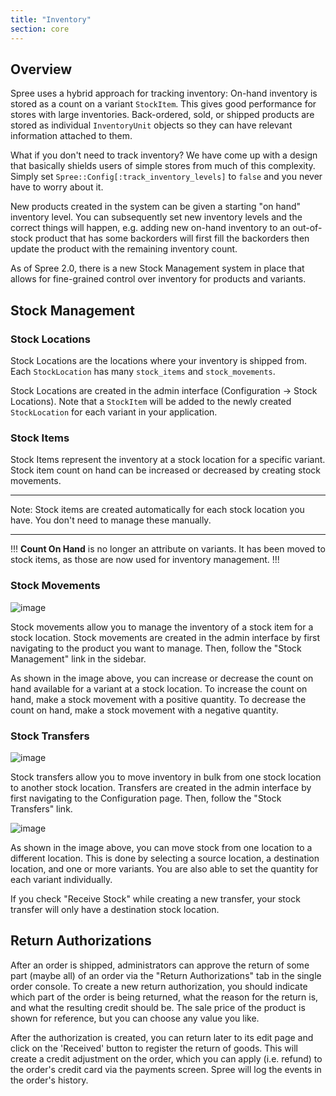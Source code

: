 ```yaml
---
title: "Inventory"
section: core
---
```


## Overview

Spree uses a hybrid approach for tracking inventory: On-hand inventory is stored as a count on a variant `StockItem`. This gives good performance for stores with large inventories. Back-ordered, sold, or shipped products are stored as individual `InventoryUnit` objects so they can have relevant information attached to them.

What if you don't need to track inventory? We have come up with a design that basically shields users of simple stores from much of this complexity. Simply set `Spree::Config[:track_inventory_levels]` to `false` and you never have to worry about it.

New products created in the system can be given a starting "on hand" inventory level. You can subsequently set new inventory levels and the correct things will happen, e.g. adding new on-hand inventory to an out-of-stock product that has some backorders will first fill the backorders then update the product with the remaining inventory count.

As of Spree 2.0, there is a new Stock Management system in place that allows for fine-grained control over inventory for products and variants.

## Stock Management

### Stock Locations

Stock Locations are the locations where your inventory is shipped from. Each `StockLocation` has many `stock_items` and `stock_movements`.

Stock Locations are created in the admin interface (Configuration → Stock Locations). Note that a `StockItem` will be added to the newly created `StockLocation` for each variant in your application.

### Stock Items

Stock Items represent the inventory at a stock location for a specific variant. Stock item count on hand can be increased or decreased by creating stock movements.

***
Note: Stock items are created automatically for each stock location you have. You don't need to manage these manually.
***

!!!
**Count On Hand** is no longer an attribute on variants. It has been moved to stock items, as those are now used for inventory management.
!!!

### Stock Movements

![image](/images/developer/core/stock_movements.png)

Stock movements allow you to manage the inventory of a stock item for a stock location. Stock movements are created in the admin interface by first navigating to the product you want to manage. Then, follow the "Stock Management" link in the sidebar.

As shown in the image above, you can increase or decrease the count on hand available for a variant at a stock location. To increase the count on hand, make a stock movement with a positive quantity. To decrease the count on hand, make a stock movement with a negative quantity.

### Stock Transfers

![image](/images/developer/core/stock_transfers.png)

Stock transfers allow you to move inventory in bulk from one stock location to another stock location. Transfers are created in the admin interface by first navigating to the Configuration page. Then, follow the "Stock Transfers" link.

![image](/images/developer/core/new_stock_transfer.png)

As shown in the image above, you can move stock from one location to a different location. This is done by selecting a source location, a destination location, and one or more variants. You are also able to set the quantity for each variant individually.

If you check "Receive Stock" while creating a new transfer, your stock transfer will only have a destination stock location.

## Return Authorizations

After an order is shipped, administrators can approve the return of some part (maybe all) of an order via the "Return Authorizations" tab in the single order console. To create a new return authorization, you should indicate which part of the order is being returned, what the reason for the return is, and what the resulting credit should be. The sale price of the product is shown for reference, but you can choose any value you like.

After the authorization is created, you can return later to its edit page and click on the 'Received' button to register the return of goods. This will create a credit adjustment on the order, which you can apply (i.e. refund) to the order's credit card via the payments screen. Spree will log the events in the order's history.